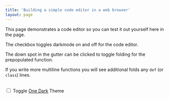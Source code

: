 ```yaml
---
title: 'Building a simple code editor in a web browser'
layout: page
---
```


This page demonstrates a code editor so you can test it out
yourself here in the page.

The checkbox toggles darkmode on and off for the code editor.

The down spot in the gutter can be clicked to toggle folding
for the prepopulated function.

If you write more multiline functions you will see additional
folds any `def` (or `class`) lines.


<div id="editor"></div>
  <br>
  <input type="checkbox" id="oneDark" name="oneDark" onchange="changeTheme()">
  <label for="oneDark">Toggle <a href="https://github.com/codemirror/theme-one-dark">One Dark</a> Theme</label>
  <br>
  <!-- CodeMirror 6 -->
<script src="../cm6.bundle.min.js"></script>
<script>
  const oneDarkEl = document.getElementById("oneDark");
  const view = cm6.createEditorView(undefined, document.getElementById("editor"));
  const initialState = cm6.createEditorState("def foo(a:int):\n\tprint(\"multiplying by e\")\n\ta *= 2.718281828\n\treturn a\n\n#try out the folds on the first line in the gutter");
  view.setState(initialState);
  function changeTheme() {
      let options = {oneDark: oneDarkEl.checked};
      let newState = cm6.createEditorState(view.state.doc, options);
      view.setState(newState);
  }
</script>
